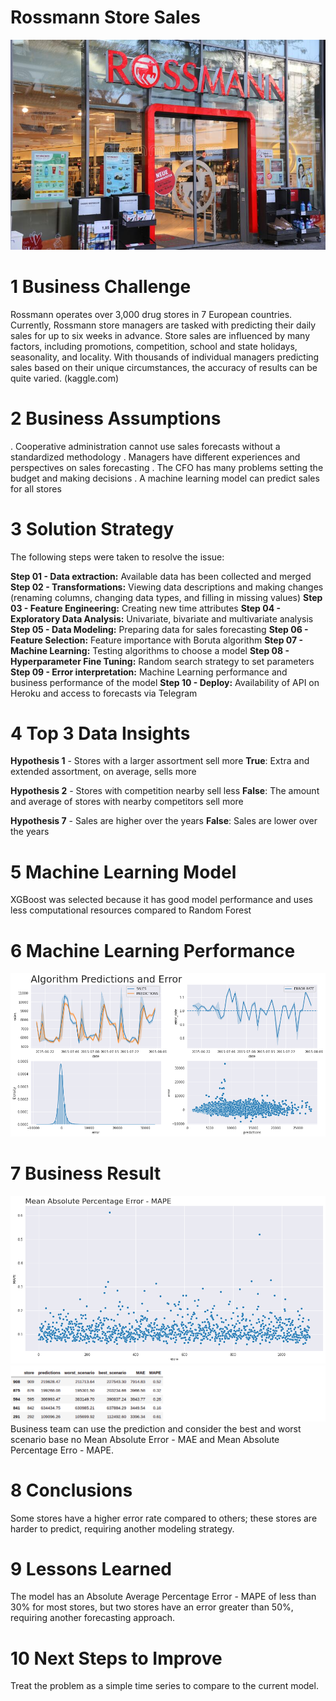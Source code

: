 # Rossmann Store Sales
![alt_text](storytelling/img/rossmann_store.jpeg)

# 1 Business Challenge

Rossmann operates over 3,000 drug stores in 7 European countries. Currently, Rossmann store managers are tasked with predicting their daily sales for up to six weeks in advance. Store sales are influenced by many factors, including promotions, competition, school and state holidays, seasonality, and locality. 
With thousands of individual managers predicting sales based on their unique circumstances, the accuracy of results can be quite varied. (kaggle.com)

# 2 Business Assumptions

. Cooperative administration cannot use sales forecasts without a standardized methodology
. Managers have different experiences and perspectives on sales forecasting
. The CFO has many problems setting the budget and making decisions
. A machine learning model can predict sales for all stores

# 3 Solution Strategy

The following steps were taken to resolve the issue:

**Step 01 - Data extraction:** Available data has been collected and merged
**Step 02 - Transformations:** Viewing data descriptions and making changes (renaming columns, changing data types, and filling in missing values) 
**Step 03 - Feature Engineering:** Creating new time attributes 
**Step 04 - Exploratory Data Analysis:** Univariate, bivariate and multivariate analysis
**Step 05 - Data Modeling:** Preparing data for sales forecasting
**Step 06 - Feature Selection:** Feature importance with Boruta algorithm
**Step 07 - Machine Learning:** Testing algorithms to choose a model
**Step 08 - Hyperparameter Fine Tuning:** Random search strategy to set parameters
**Step 09 - Error interpretation:** Machine Learning performance and business performance of the model
**Step 10 - Deploy:** Availability of API on Heroku and access to forecasts via Telegram

# 4 Top 3 Data Insights

**Hypothesis 1** - Stores with a larger assortment sell more 
**True**: Extra and extended assortment, on average, sells more

**Hypothesis 2** - Stores with competition nearby sell less
**False**: The amount and average of stores with nearby competitors sell more

**Hypothesis 7** - Sales are higher over the years
**False**: Sales are lower over the years

# 5 Machine Learning Model

XGBoost was selected because it has good model performance and uses less computational resources compared to Random Forest

# 6 Machine Learning Performance

![alt_text](storytelling/img/predictions_error.png)

# 7 Business Result

![alt_text](storytelling/img/mape.png)
![alt_text](storytelling/img/business_performance.png)
Business team can use the prediction and consider the best and worst scenario base no Mean Absolute Error - MAE and Mean Absolute Percentage Erro - MAPE.

# 8 Conclusions

Some stores have a higher error rate compared to others; these stores are harder to predict, requiring another modeling strategy. 

# 9 Lessons Learned

The model has an Absolute Average Percentage Error - MAPE of less than 30% for most stores, but two stores have an error greater than 50%, requiring another forecasting approach.

# 10 Next Steps to Improve

Treat the problem as a simple time series to compare to the current model.
